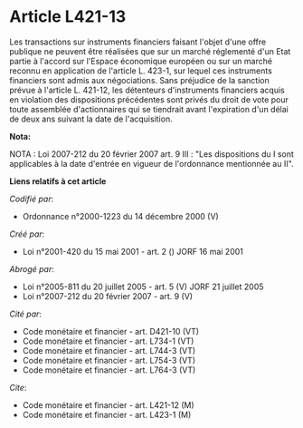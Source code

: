 # Article L421-13

Les transactions sur instruments financiers faisant l'objet d'une offre publique ne peuvent être réalisées que sur un marché
réglementé d'un Etat partie à l'accord sur l'Espace économique européen ou sur un marché reconnu en application de l'article
L. 423-1, sur lequel ces instruments financiers sont admis aux négociations. Sans préjudice de la sanction prévue à l'article
L. 421-12, les détenteurs d'instruments financiers acquis en violation des dispositions précédentes sont privés du droit de
vote pour toute assemblée d'actionnaires qui se tiendrait avant l'expiration d'un délai de deux ans suivant la date de
l'acquisition.

**Nota:**

NOTA : Loi 2007-212 du 20 février 2007 art. 9 III : "Les dispositions du I sont applicables à la date d'entrée en vigueur de
l'ordonnance mentionnée au II".

**Liens relatifs à cet article**

_Codifié par_:

  - Ordonnance n°2000-1223 du 14 décembre 2000 (V)

_Créé par_:

  - Loi n°2001-420 du 15 mai 2001 - art. 2 () JORF 16 mai 2001

_Abrogé par_:

  - Loi n°2005-811 du 20 juillet 2005 - art. 5 (V) JORF 21 juillet 2005
  - Loi n°2007-212 du 20 février 2007 - art. 9 (V)

_Cité par_:

  - Code monétaire et financier - art. D421-10 (VT)
  - Code monétaire et financier - art. L734-1 (VT)
  - Code monétaire et financier - art. L744-3 (VT)
  - Code monétaire et financier - art. L754-3 (VT)
  - Code monétaire et financier - art. L764-3 (VT)

_Cite_:

  - Code monétaire et financier - art. L421-12 (M)
  - Code monétaire et financier - art. L423-1 (M)
